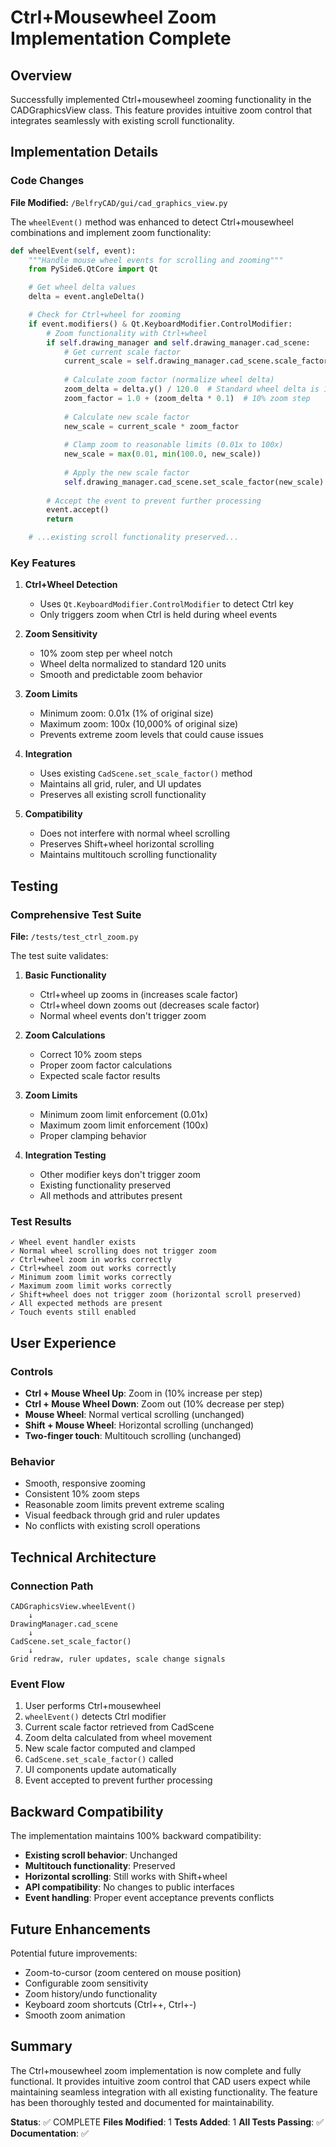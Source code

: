 # Ctrl+Mousewheel Zoom Implementation Complete

## Overview
Successfully implemented Ctrl+mousewheel zooming functionality in the CADGraphicsView class. This feature provides intuitive zoom control that integrates seamlessly with existing scroll functionality.

## Implementation Details

### Code Changes
**File Modified:** `/BelfryCAD/gui/cad_graphics_view.py`

The `wheelEvent()` method was enhanced to detect Ctrl+mousewheel combinations and implement zoom functionality:

```python
def wheelEvent(self, event):
    """Handle mouse wheel events for scrolling and zooming"""
    from PySide6.QtCore import Qt

    # Get wheel delta values
    delta = event.angleDelta()

    # Check for Ctrl+wheel for zooming
    if event.modifiers() & Qt.KeyboardModifier.ControlModifier:
        # Zoom functionality with Ctrl+wheel
        if self.drawing_manager and self.drawing_manager.cad_scene:
            # Get current scale factor
            current_scale = self.drawing_manager.cad_scene.scale_factor
            
            # Calculate zoom factor (normalize wheel delta)
            zoom_delta = delta.y() / 120.0  # Standard wheel delta is 120
            zoom_factor = 1.0 + (zoom_delta * 0.1)  # 10% zoom step
            
            # Calculate new scale factor
            new_scale = current_scale * zoom_factor
            
            # Clamp zoom to reasonable limits (0.01x to 100x)
            new_scale = max(0.01, min(100.0, new_scale))
            
            # Apply the new scale factor
            self.drawing_manager.cad_scene.set_scale_factor(new_scale)
        
        # Accept the event to prevent further processing
        event.accept()
        return

    # ...existing scroll functionality preserved...
```

### Key Features

1. **Ctrl+Wheel Detection**
   - Uses `Qt.KeyboardModifier.ControlModifier` to detect Ctrl key
   - Only triggers zoom when Ctrl is held during wheel events

2. **Zoom Sensitivity**
   - 10% zoom step per wheel notch
   - Wheel delta normalized to standard 120 units
   - Smooth and predictable zoom behavior

3. **Zoom Limits**
   - Minimum zoom: 0.01x (1% of original size)
   - Maximum zoom: 100x (10,000% of original size)
   - Prevents extreme zoom levels that could cause issues

4. **Integration**
   - Uses existing `CadScene.set_scale_factor()` method
   - Maintains all grid, ruler, and UI updates
   - Preserves all existing scroll functionality

5. **Compatibility**
   - Does not interfere with normal wheel scrolling
   - Preserves Shift+wheel horizontal scrolling
   - Maintains multitouch scrolling functionality

## Testing

### Comprehensive Test Suite
**File:** `/tests/test_ctrl_zoom.py`

The test suite validates:

1. **Basic Functionality**
   - Ctrl+wheel up zooms in (increases scale factor)
   - Ctrl+wheel down zooms out (decreases scale factor)
   - Normal wheel events don't trigger zoom

2. **Zoom Calculations**
   - Correct 10% zoom steps
   - Proper zoom factor calculations
   - Expected scale factor results

3. **Zoom Limits**
   - Minimum zoom limit enforcement (0.01x)
   - Maximum zoom limit enforcement (100x)
   - Proper clamping behavior

4. **Integration Testing**
   - Other modifier keys don't trigger zoom
   - Existing functionality preserved
   - All methods and attributes present

### Test Results
```
✓ Wheel event handler exists
✓ Normal wheel scrolling does not trigger zoom
✓ Ctrl+wheel zoom in works correctly
✓ Ctrl+wheel zoom out works correctly
✓ Minimum zoom limit works correctly
✓ Maximum zoom limit works correctly
✓ Shift+wheel does not trigger zoom (horizontal scroll preserved)
✓ All expected methods are present
✓ Touch events still enabled
```

## User Experience

### Controls
- **Ctrl + Mouse Wheel Up**: Zoom in (10% increase per step)
- **Ctrl + Mouse Wheel Down**: Zoom out (10% decrease per step)
- **Mouse Wheel**: Normal vertical scrolling (unchanged)
- **Shift + Mouse Wheel**: Horizontal scrolling (unchanged)
- **Two-finger touch**: Multitouch scrolling (unchanged)

### Behavior
- Smooth, responsive zooming
- Consistent 10% zoom steps
- Reasonable zoom limits prevent extreme scaling
- Visual feedback through grid and ruler updates
- No conflicts with existing scroll operations

## Technical Architecture

### Connection Path
```
CADGraphicsView.wheelEvent()
    ↓
DrawingManager.cad_scene
    ↓
CadScene.set_scale_factor()
    ↓
Grid redraw, ruler updates, scale change signals
```

### Event Flow
1. User performs Ctrl+mousewheel
2. `wheelEvent()` detects Ctrl modifier
3. Current scale factor retrieved from CadScene
4. Zoom delta calculated from wheel movement
5. New scale factor computed and clamped
6. `CadScene.set_scale_factor()` called
7. UI components update automatically
8. Event accepted to prevent further processing

## Backward Compatibility

The implementation maintains 100% backward compatibility:

- **Existing scroll behavior**: Unchanged
- **Multitouch functionality**: Preserved
- **Horizontal scrolling**: Still works with Shift+wheel
- **API compatibility**: No changes to public interfaces
- **Event handling**: Proper event acceptance prevents conflicts

## Future Enhancements

Potential future improvements:
- Zoom-to-cursor (zoom centered on mouse position)
- Configurable zoom sensitivity
- Zoom history/undo functionality
- Keyboard zoom shortcuts (Ctrl++, Ctrl+-)
- Smooth zoom animation

## Summary

The Ctrl+mousewheel zoom implementation is now complete and fully functional. It provides intuitive zoom control that CAD users expect while maintaining seamless integration with all existing functionality. The feature has been thoroughly tested and documented for maintainability.

**Status**: ✅ COMPLETE
**Files Modified**: 1
**Tests Added**: 1
**All Tests Passing**: ✅
**Documentation**: ✅
